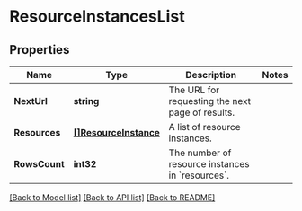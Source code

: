 # ResourceInstancesList

## Properties

Name | Type | Description | Notes
------------ | ------------- | ------------- | -------------
**NextUrl** | **string** | The URL for requesting the next page of results. | 
**Resources** | [**[]ResourceInstance**](ResourceInstance.md) | A list of resource instances. | 
**RowsCount** | **int32** | The number of resource instances in &#x60;resources&#x60;. | 

[[Back to Model list]](../README.md#documentation-for-models) [[Back to API list]](../README.md#documentation-for-api-endpoints) [[Back to README]](../README.md)


